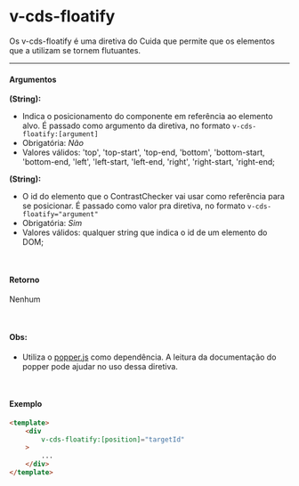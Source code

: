 # v-cds-floatify

Os v-cds-floatify é uma diretiva do Cuida que permite que os elementos que a utilizam se tornem flutuantes.

<hr />

#### Argumentos

**(String):**
- Indica o posicionamento do componente em referência ao elemento alvo. É passado como argumento da diretiva, no formato  `v-cds-floatify:[argument]`
- Obrigatória: *Não*
- Valores válidos: 'top', 'top-start', 'top-end, 'bottom', 'bottom-start, 'bottom-end, 'left', 'left-start, 'left-end, 'right', 'right-start, 'right-end;

**(String):**
- O id do elemento que o ContrastChecker vai usar como referência para se posicionar. É passado como valor pra diretiva, no formato `v-cds-floatify="argument"`
- Obrigatória: *Sim*
- Valores válidos: qualquer string que indica o id de um elemento do DOM;

<br />

#### Retorno

Nenhum

<br />

#### Obs:
- Utiliza o [popper.js](https://popper.js.org/docs/v2/) como dependência. A leitura da documentação do popper pode ajudar no uso dessa diretiva.

<br />

#### Exemplo

```html
<template>
	<div
		v-cds-floatify:[position]="targetId"
	>
		...
	</div>
</template>
```